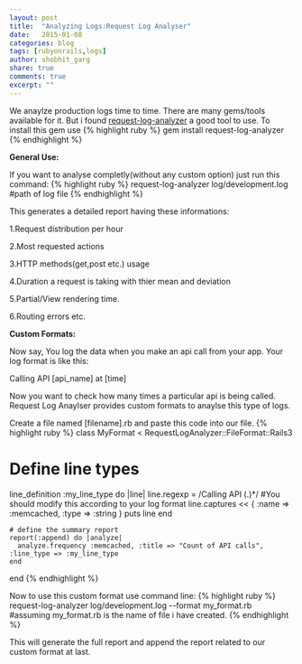 ```yaml
---
layout: post
title:  "Analyzing Logs:Request Log Analyser"
date:   2015-01-08
categories: blog
tags: [rubyonrails,logs]
author: shobhit_garg
share: true
comments: true
excerpt: ""
---
```


We anaylze production logs time to time. There are many gems/tools available for it. But i found [request-log-analyzer][rla] a good tool to use. To install this gem use 
{% highlight ruby %}
gem install request-log-analyzer
{% endhighlight %}

__General Use:__

If you want to analyse completly(without any custom option) just run this command:
{% highlight ruby %}
request-log-analyzer log/development.log #path of log file
{% endhighlight %}

This generates a detailed report having these informations:

1.Request distribution per hour

2.Most requested actions

3.HTTP methods(get,post etc.) usage

4.Duration a request is taking with thier mean and deviation

5.Partial/View rendering time.

6.Routing errors etc.


__Custom Formats:__

Now say, You log the data when you make an api call from your app. Your log format is like this:

Calling API [api_name] at [time]

Now you want to check how many times a particular api is being called. Request Log Anaylser provides custom formats to anaylse this type of logs.

Create a file named [filename].rb and paste this code into our file.
{% highlight ruby %}
 class MyFormat < RequestLogAnalyzer::FileFormat::Rails3
  # Define line types
  line_definition :my_line_type do |line|
    line.regexp = /Calling API (.)*/ #You should modify this according to your log format
    line.captures << { :name => :memcached, :type => :string }
    puts line
  end

    # define the summary report
    report(:append) do |analyze|
      analyze.frequency :memcached, :title => "Count of API calls", :line_type => :my_line_type
    end

  end
{% endhighlight %}

Now to use this custom format use command line:
{% highlight ruby %}
request-log-analyzer log/development.log --format my_format.rb #assuming my_format.rb is the name of file i have created.
{% endhighlight %}

This will generate the full report and append the report related to our custom format at last.


[rla]:   https://github.com/wvanbergen/request-log-analyzer
